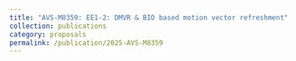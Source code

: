 ```yaml
---
title: "AVS-M8359: EE1-2: DMVR & BIO based motion vector refreshment"
collection: publications
category: proposals
permalink: /publication/2025-AVS-M8359
---
```

